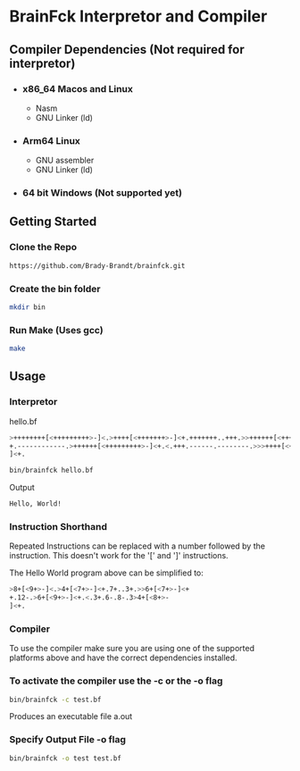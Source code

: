 # BrainFck Interpretor and Compiler 


## Compiler Dependencies (Not required for interpretor) 
* ### x86_64 Macos and Linux 
  - Nasm
  - GNU Linker (ld) 
* ### Arm64 Linux
  - GNU assembler
  - GNU Linker (ld)
* ### 64 bit Windows (Not supported yet)

## Getting Started
### Clone the Repo
```sh 
https://github.com/Brady-Brandt/brainfck.git
```
### Create the bin folder 
```sh
mkdir bin
```
### Run Make (Uses gcc) 
```sh
make 
```

## Usage 
### Interpretor 
hello.bf
```sh
>++++++++[<+++++++++>-]<.>++++[<+++++++>-]<+.+++++++..+++.>>++++++[<+++++++>-]<+
+.------------.>++++++[<+++++++++>-]<+.<.+++.------.--------.>>>++++[<++++++++>-
]<+.
```
```sh
bin/brainfck hello.bf
```
Output 
```sh
Hello, World!
```
### Instruction Shorthand 
Repeated Instructions can be replaced with a number followed by the instruction. This doesn't work for the '[' and ']' instructions. 

The Hello World program above can be simplified to: 
```sh
>8+[<9+>-]<.>4+[<7+>-]<+.7+..3+.>>6+[<7+>-]<+
+.12-.>6+[<9+>-]<+.<.3+.6-.8-.3>4+[<8+>-
]<+.
```

### Compiler 
To use the compiler make sure you are using one of the supported platforms above and have the correct dependencies installed. 

### To activate the compiler use the -c or the -o flag 

```sh
bin/brainfck -c test.bf
```
Produces an executable file a.out 
### Specify Output File -o flag
```sh
bin/brainfck -o test test.bf
```


